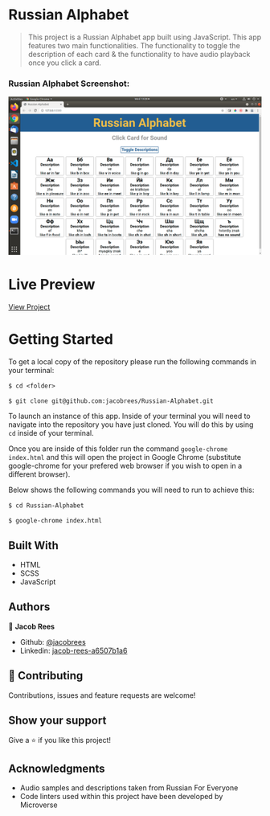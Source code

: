 # Russian Alphabet

> This project is a Russian Alphabet app built using JavaScript. This app features two main functionalities. The functionality to toggle the description of each card & the functionality to have audio playback once you click a card.

### Russian Alphabet Screenshot:

![](screenshot/screenshot.png)

# Live Preview

[View Project](https://rawcdn.githack.com/jacobrees/Russian-Alphabet/7f54659b85cc93bf498a5ad479fcc14221f8b15a/index.html)

# Getting Started

To get a local copy of the repository please run the following commands in your terminal:

```
$ cd <folder>
```

```
$ git clone git@github.com:jacobrees/Russian-Alphabet.git
```

To launch an instance of this app. Inside of your terminal you will need to navigate into the repository you have just cloned. You will do this by using `cd` inside of your terminal. 

Once you are inside of this folder run the command `google-chrome index.html` and this will open the project in Google Chrome (substitute google-chrome for your prefered web browser if you wish to open in a different browser). 

Below shows the following commands you will need to run to achieve this:

```
$ cd Russian-Alphabet
```

```
$ google-chrome index.html
```

## Built With

- HTML
- SCSS
- JavaScript

## Authors

👤 **Jacob Rees**

- Github: [@jacobrees](https://github.com/jacobrees)
- Linkedin: [jacob-rees-a6507b1a6](https://www.linkedin.com/in/jacob-rees-a6507b1a6/)


## 🤝 Contributing

Contributions, issues and feature requests are welcome!

## Show your support

Give a ⭐️ if you like this project!

## Acknowledgments

- Audio samples and descriptions taken from Russian For Everyone
- Code linters used within this project have been developed by Microverse
